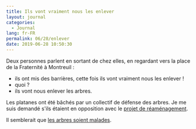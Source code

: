```yaml
---
title: Ils vont vraiment nous les enlever
layout: journal
categories:
  - Journal
lang: fr-FR
permalink: 06/28/enlever
date: 2019-06-28 10:50:30
---
```


Deux personnes parlent en sortant de chez elles, en regardant vers la place de la Fraternité à Montreuil :

- ils ont mis des barrières, cette fois ils vont vraiment nous les enlever !
- quoi ?
- ils vont nous enlever les arbres.

Les platanes ont été bâchés par un collectif de défense des arbres. Je me suis demandé s'ils étaient en opposition avec le [projet de réaménagement](https://budgetparticipatif.montreuil.fr/projects/budget-participatif-2017/collect/depot-des-propositions/proposals/proposition-sans-titre-16).

Il semblerait que [les arbres soient malades](http://mobi.montreuil.fr/index.php?id=600&tx_ttnews%5Btt_news%5D=24611&cHash=85b71c5640777a05356bb13810323ba5).